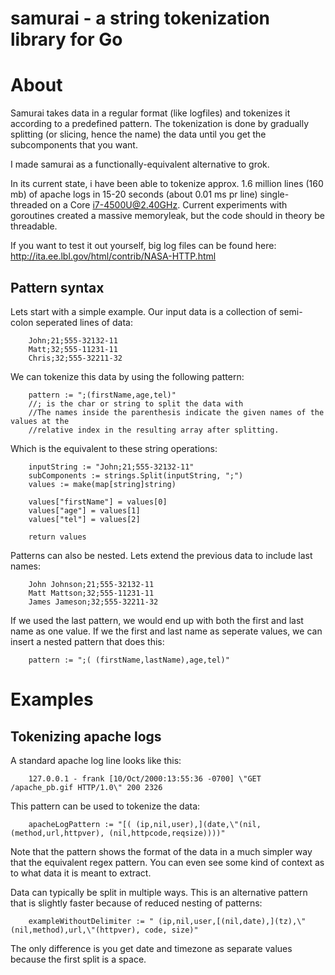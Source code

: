 samurai - a string tokenization library for Go
=======

# About
Samurai takes data in a regular format (like logfiles) and tokenizes it according to a predefined pattern. The tokenization is done by gradually splitting (or slicing, hence the name) the data until you get the subcomponents that you want. 

I made samurai as a functionally-equivalent alternative to grok.

In its current state, i have been able to tokenize approx. 1.6 million lines (160 mb) of apache logs in 15-20 seconds (about 0.01 ms pr line) single-threaded on a Core i7-4500U@2.40GHz. Current experiments with goroutines created a massive memoryleak, but the code should in theory be threadable.

If you want to test it out yourself, big log files can be found here: http://ita.ee.lbl.gov/html/contrib/NASA-HTTP.html

## Pattern syntax
Lets start with a simple example. Our input data is a collection of semi-colon seperated lines of data:

```
	John;21;555-32132-11
	Matt;32;555-11231-11
	Chris;32;555-32211-32
```

We can tokenize this data by using the following pattern:
```
	pattern := ";(firstName,age,tel)"
	//; is the char or string to split the data with
	//The names inside the parenthesis indicate the given names of the values at the
	//relative index in the resulting array after splitting.
```

Which is the equivalent to these string operations:
```
	inputString := "John;21;555-32132-11"
	subComponents := strings.Split(inputString, ";")
	values := make(map[string]string)

	values["firstName"] = values[0]
	values["age"] = values[1]
	values["tel"] = values[2]

	return values
```


Patterns can also be nested. Lets extend the previous data to include last names:
```
	John Johnson;21;555-32132-11
	Matt Mattson;32;555-11231-11
	James Jameson;32;555-32211-32
```

If we used the last pattern, we would end up with both the first and last name as one value. If we the first and last name as seperate values, we can insert a nested pattern that does this:
```
	pattern := ";( (firstName,lastName),age,tel)"
```

# Examples
## Tokenizing apache logs
A standard apache log line looks like this:
```
	127.0.0.1 - frank [10/Oct/2000:13:55:36 -0700] \"GET /apache_pb.gif HTTP/1.0\" 200 2326
```

This pattern can be used to tokenize the data:
```
	apacheLogPattern := "[( (ip,nil,user),](date,\"(nil, (method,url,httpver), (nil,httpcode,reqsize))))"
```
Note that the pattern shows the format of the data in a much simpler way that the equivalent regex pattern. You can even see some kind of context as to what data it is meant to extract.

Data can typically be split in multiple ways. This is an alternative pattern that is slightly faster because of reduced nesting of patterns:
```
	exampleWithoutDelimiter := " (ip,nil,user,[(nil,date),](tz),\"(nil,method),url,\"(httpver), code, size)"
```
The only difference is you get date and timezone as separate values because the first split is a space.
